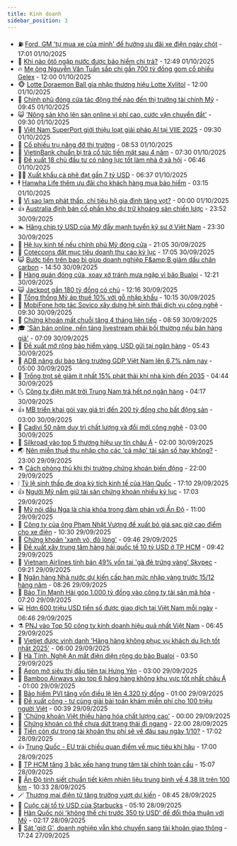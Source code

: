 ```yaml
---
title: Kinh doanh
sidebar_position: 3
---
```


<!-- vnexpress-kinh-doanh:START -->
- ⛽️ [Ford, GM &#39;tự mua xe của mình&#39; để hưởng ưu đãi xe điện ngày chót](https://vnexpress.net/ford-gm-tu-mua-xe-cua-minh-de-huong-uu-dai-xe-dien-ngay-chot-4946122.html) - 17:01 01/10/2025
- 🐲 [Khi nào ôtô ngập nước được bảo hiểm chi trả?](https://vnexpress.net/khi-nao-oto-ngap-nuoc-duoc-bao-hiem-chi-tra-4945804.html) - 12:49 01/10/2025
- 🔥 [Mẹ ông Nguyễn Văn Tuấn sắp chi gần 700 tỷ đồng gom cổ phiếu Gelex](https://vnexpress.net/me-ong-nguyen-van-tuan-sap-chi-gan-700-ty-dong-gom-co-phieu-gelex-4946032.html) - 12:00 01/10/2025
- 🐵 [Lotte Doraemon Ball gia nhập thương hiệu Lotte Xylitol](https://vnexpress.net/lotte-doraemon-ball-gia-nhap-thuong-hieu-lotte-xylitol-4946049.html) - 12:00 01/10/2025
- 🦅 [Chính phủ đóng cửa tác động thế nào đến thị trường tài chính Mỹ](https://vnexpress.net/chinh-phu-dong-cua-tac-dong-the-nao-den-thi-truong-tai-chinh-my-4946000.html) - 09:45 01/10/2025
- 😺 [&#39;Nông sản khó lên sàn online vì phí cao, cước vận chuyển đắt&#39;](https://vnexpress.net/nong-san-kho-len-san-online-vi-phi-cao-cuoc-van-chuyen-dat-4945966.html) - 09:30 01/10/2025
- 🤩 [Việt Nam SuperPort giới thiệu loạt giải pháp AI tại VIIE 2025](https://vnexpress.net/viet-nam-superport-gioi-thieu-loat-giai-phap-ai-tai-viie-2025-4946044.html) - 09:30 01/10/2025
- 🌮 [Cổ phiếu trụ nâng đỡ thị trường](https://vnexpress.net/chung-khoan-hom-nay-1-10-co-phieu-tru-nang-do-thi-truong-4946029.html) - 08:53 01/10/2025
- 🧰 [VietinBank chuẩn bị trả cổ tức tiền mặt sau 4 năm](https://vnexpress.net/vietinbank-chuan-bi-tra-co-tuc-tien-mat-sau-4-nam-4945914.html) - 07:30 01/10/2025
- 🤔 [Đề xuất 18 chủ đầu tư có năng lực tốt làm nhà ở xã hội](https://vnexpress.net/de-xuat-18-chu-dau-tu-co-nang-luc-tot-lam-nha-o-xa-hoi-4945827.html) - 06:46 01/10/2025
- 🧑‍💻 [Xuất khẩu cà phê đạt gần 7 tỷ USD](https://vnexpress.net/xuat-khau-ca-phe-dat-gan-7-ty-usd-4945863.html) - 06:37 01/10/2025
- 🕴 [Hanwha Life thêm ưu đãi cho khách hàng mua bảo hiểm](https://vnexpress.net/hanwha-life-them-uu-dai-cho-khach-hang-mua-bao-hiem-4945835.html) - 03:15 01/10/2025
- 🦩 [Vì sao lạm phát thấp, chi tiêu hộ gia đình tăng vọt?](https://vnexpress.net/vi-sao-lam-phat-thap-chi-tieu-ho-gia-dinh-tang-vot-4938293.html) - 00:00 01/10/2025
- 👍 [Australia định bán cổ phần kho dự trữ khoáng sản chiến lược](https://vnexpress.net/australia-dinh-ban-co-phan-kho-du-tru-khoang-san-chien-luoc-4945732.html) - 23:52 30/09/2025
- 🏊 [Hãng chip tỷ USD của Mỹ đẩy mạnh tuyển kỹ sư ở Việt Nam](https://vnexpress.net/hang-chip-ty-usd-cua-my-day-manh-tuyen-ky-su-o-viet-nam-4945726.html) - 23:30 30/09/2025
- 🤡 [Hệ lụy kinh tế nếu chính phủ Mỹ đóng cửa](https://vnexpress.net/he-luy-kinh-te-neu-chinh-phu-my-dong-cua-4945329.html) - 21:05 30/09/2025
- 👀 [Coteccons đặt mục tiêu doanh thu cao kỷ lục](https://vnexpress.net/coteccons-dat-muc-tieu-doanh-thu-cao-ky-luc-4945712.html) - 17:05 30/09/2025
- 😺 [Bước tiến trên bao bì giúp doanh nghiệp F&amp;amp;B giảm dấu chân carbon](https://vnexpress.net/buoc-tien-tren-bao-bi-giup-doanh-nghiep-f-b-giam-dau-chan-carbon-4945708.html) - 14:50 30/09/2025
- 🦣 [Hàng quán đóng cửa, xoay xở tránh mưa ngập vì bão Bualoi](https://vnexpress.net/hang-quan-dong-cua-xoay-xo-tranh-mua-ngap-vi-bao-bualoi-4945603.html) - 12:21 30/09/2025
- 😺 [Jackpot gần 180 tỷ đồng có chủ](https://vnexpress.net/jackpot-gan-180-ty-dong-co-chu-4945671.html) - 12:16 30/09/2025
- 💼 [Tổng thống Mỹ áp thuế 10% với gỗ nhập khẩu](https://vnexpress.net/tong-thong-my-ap-thue-10-voi-go-nhap-khau-4945615.html) - 10:15 30/09/2025
- 🤗 [MobiFone hợp tác Sovico xây dựng hệ sinh thái dịch vụ công nghệ](https://vnexpress.net/mobifone-hop-tac-sovico-xay-dung-he-sinh-thai-dich-vu-cong-nghe-4945444.html) - 09:30 30/09/2025
- 👀 [Chứng khoán mất chuỗi tăng 4 tháng liên tiếp](https://vnexpress.net/chung-khoan-mat-chuoi-tang-4-thang-lien-tiep-4945582.html) - 08:59 30/09/2025
- 🎓 [&#39;Sàn bán online, nền tảng livestream phải bồi thường nếu bán hàng giả&#39;](https://vnexpress.net/san-ban-online-nen-tang-livestream-phai-boi-thuong-neu-ban-hang-gia-4945506.html) - 07:09 30/09/2025
- 🗽 [Đề xuất mở rộng bảo hiểm vàng, USD gửi tại ngân hàng](https://vnexpress.net/de-xuat-mo-rong-bao-hiem-vang-usd-gui-tai-ngan-hang-4945424.html) - 05:43 30/09/2025
- 🚀 [ADB nâng dự báo tăng trưởng GDP Việt Nam lên 6,7% năm nay](https://vnexpress.net/adb-nang-du-bao-tang-truong-gdp-viet-nam-len-6-7-nam-nay-4945436.html) - 05:00 30/09/2025
- 🤗 [Trồng trọt sẽ giảm ít nhất 15% phát thải khí nhà kính đến 2035](https://vnexpress.net/trong-trot-se-giam-it-nhat-15-phat-thai-khi-nha-kinh-den-2035-4945387.html) - 04:44 30/09/2025
- 🌜 [Công ty điện mặt trời Trung Nam trả hết nợ ngân hàng](https://vnexpress.net/cong-ty-dien-mat-troi-trung-nam-tra-het-no-ngan-hang-4945399.html) - 04:17 30/09/2025
- 👍 [MB triển khai gói vay giá trị đến 200 tỷ đồng cho bất động sản](https://vnexpress.net/mb-trien-khai-goi-vay-gia-tri-den-200-ty-dong-cho-bat-dong-san-4945302.html) - 03:00 30/09/2025
- 🤖 [Cadivi 50 năm duy trì chất lượng và đổi mới công nghệ](https://vnexpress.net/cadivi-50-nam-duy-tri-chat-luong-va-doi-moi-cong-nghe-4945160.html) - 03:00 30/09/2025
- 🫣 [Silkroad vào top 5 thương hiệu uy tín châu Á](https://vnexpress.net/silkroad-vao-top-5-thuong-hieu-uy-tin-chau-a-4945239.html) - 02:00 30/09/2025
- 🌏 [Nên miễn thuế thu nhập cho các &#39;cá mập&#39; tài sản số hay không?](https://vnexpress.net/nen-mien-thue-thu-nhap-cho-cac-ca-map-tai-san-so-hay-khong-4945203.html) - 23:00 29/09/2025
- ⚗️ [Cách phòng thủ khi thị trường chứng khoán biến động](https://vnexpress.net/cach-phong-thu-khi-thi-truong-chung-khoan-bien-dong-4945084.html) - 22:00 29/09/2025
- 🕯 [Tỷ lệ sinh thấp đe dọa kỳ tích kinh tế của Hàn Quốc](https://vnexpress.net/ty-le-sinh-thap-de-doa-ky-tich-kinh-te-cua-han-quoc-4944849.html) - 17:10 29/09/2025
- 👍 [Người Mỹ nắm giữ tài sản chứng khoán nhiều kỷ lục](https://vnexpress.net/nguoi-my-nam-giu-tai-san-chung-khoan-nhieu-ky-luc-4945082.html) - 17:03 29/09/2025
- 🤠 [Mỹ nói dầu Nga là chìa khóa trong đàm phán với Ấn Độ](https://vnexpress.net/my-noi-dau-nga-la-chia-khoa-trong-dam-phan-voi-an-do-4945055.html) - 11:00 29/09/2025
- 🌊 [Công ty của ông Phạm Nhật Vượng đề xuất bỏ giá sạc giờ cao điểm cho xe điện](https://vnexpress.net/cong-ty-cua-ong-pham-nhat-vuong-de-xuat-bo-gia-sac-gio-cao-diem-cho-xe-dien-4944740.html) - 10:30 29/09/2025
- 🌈 [Chứng khoán &#39;xanh vỏ, đỏ lòng&#39;](https://vnexpress.net/chung-khoan-xanh-vo-do-long-4945104.html) - 09:46 29/09/2025
- 🥳 [Đề xuất xây trung tâm hàng hải quốc tế 10 tỷ USD ở TP HCM](https://vnexpress.net/de-xuat-xay-trung-tam-hang-hai-quoc-te-10-ty-usd-o-tp-hcm-4945054.html) - 09:42 29/09/2025
- 🐻 [Vietnam Airlines tính bán 49% vốn tại &#39;gà đẻ trứng vàng&#39; Skypec](https://vnexpress.net/vietnam-airlines-tinh-ban-49-von-tai-ga-de-trung-vang-skypec-4945066.html) - 09:21 29/09/2025
- 💫 [Ngân hàng Nhà nước dự kiến cấp hạn mức nhập vàng trước 15/12 hàng năm](https://vnexpress.net/ngan-hang-nha-nuoc-du-kien-cap-han-muc-nhap-vang-truoc-15-12-hang-nam-4944998.html) - 08:26 29/09/2025
- 🤩 [Bảo Tín Mạnh Hải góp 1.000 tỷ đồng vào công ty tài sản mã hóa](https://vnexpress.net/bao-tin-manh-hai-gop-1-000-ty-dong-vao-cong-ty-tai-san-ma-hoa-4944994.html) - 07:20 29/09/2025
- 💻 [Hơn 600 triệu USD tiền số được giao dịch tại Việt Nam mỗi ngày](https://vnexpress.net/hon-600-trieu-usd-tien-so-duoc-giao-dich-tai-viet-nam-moi-ngay-4944992.html) - 06:46 29/09/2025
- ⚗️ [PNJ vào Top 50 công ty kinh doanh hiệu quả nhất Việt Nam](https://vnexpress.net/pnj-vao-top-50-cong-ty-kinh-doanh-hieu-qua-nhat-viet-nam-4944943.html) - 06:45 29/09/2025
- 🌈 [Vietjet được vinh danh &#39;Hãng hàng không phục vụ khách du lịch tốt nhất 2025&#39;](https://vnexpress.net/vietjet-duoc-vinh-danh-hang-hang-khong-phuc-vu-khach-du-lich-tot-nhat-2025-4944979.html) - 06:00 29/09/2025
- 🌝 [Hà Tĩnh, Nghệ An mất điện diện rộng do bão Bualoi](https://vnexpress.net/ha-tinh-nghe-an-mat-dien-dien-rong-do-bao-bualoi-4944848.html) - 03:50 29/09/2025
- 🥸 [Aeon mở siêu thị đầu tiên tại Hưng Yên](https://vnexpress.net/aeon-mo-sieu-thi-dau-tien-tai-hung-yen-4944698.html) - 03:00 29/09/2025
- 🦆 [Bamboo Airways vào top 6 hãng hàng không khu vực tốt nhất châu Á](https://vnexpress.net/bamboo-airways-vao-top-6-hang-hang-khong-khu-vuc-tot-nhat-chau-a-4944694.html) - 01:00 29/09/2025
- 🌋 [Bảo hiểm PVI tăng vốn điều lệ lên 4.320 tỷ đồng](https://vnexpress.net/bao-hiem-pvi-tang-von-dieu-le-len-4-320-ty-dong-4944329.html) - 01:00 29/09/2025
- 🦍 [Đề xuất công - tư cùng giải bài toán khám miễn phí cho 100 triệu người Việt](https://vnexpress.net/de-xuat-cong-tu-cung-giai-bai-toan-kham-mien-phi-cho-100-trieu-nguoi-viet-4944745.html) - 00:39 29/09/2025
- 🤔 [&#39;Chứng khoán Việt thiếu hàng hóa chất lượng cao&#39;](https://vnexpress.net/chung-khoan-viet-thieu-hang-hoa-chat-luong-cao-4942211.html) - 00:00 29/09/2025
- 🧰 [Chứng khoán có thể chưa dứt trạng thái đi ngang](https://vnexpress.net/chung-khoan-co-the-chua-dut-trang-thai-di-ngang-4944678.html) - 22:00 28/09/2025
- 🌝 [Tiền còn dư trong tài khoản thu phí sẽ về đâu sau ngày 1/10?](https://vnexpress.net/tien-con-du-trong-tai-khoan-thu-phi-se-ve-dau-sau-ngay-1-10-4944601.html) - 17:02 28/09/2025
- 👍 [Trung Quốc - EU trái chiều quan điểm về mục tiêu khí hậu](https://vnexpress.net/trung-quoc-eu-trai-chieu-quan-diem-ve-muc-tieu-khi-hau-4944681.html) - 17:00 28/09/2025
- 🗽 [TP HCM tăng 3 bậc xếp hạng trung tâm tài chính toàn cầu](https://vnexpress.net/tp-hcm-tang-3-bac-xep-hang-trung-tam-tai-chinh-toan-cau-4944720.html) - 15:07 28/09/2025
- 🐎 [Ấn Độ tính siết chuẩn tiết kiệm nhiên liệu trung bình về 4,38 lít trên 100 km](https://vnexpress.net/an-do-tinh-siet-chuan-tiet-kiem-nhien-lieu-trung-binh-ve-4-38-lit-tren-100-km-4944659.html) - 10:33 28/09/2025
- 🪄 [Thương mại điện tử tăng trưởng vượt dự kiến](https://vnexpress.net/thuong-mai-dien-tu-tang-truong-vuot-du-kien-4944639.html) - 08:45 28/09/2025
- 🎊 [Cuộc cải tổ tỷ USD của Starbucks](https://vnexpress.net/cuoc-cai-to-ty-usd-cua-starbucks-4944458.html) - 05:10 28/09/2025
- 🗽 [Hàn Quốc nói &#39;không thể chi trước 350 tỷ USD&#39; để đổi thỏa thuận với Mỹ](https://vnexpress.net/han-quoc-noi-khong-the-chi-truoc-350-ty-usd-de-doi-thoa-thuan-voi-my-4944533.html) - 02:17 28/09/2025
- 🦩 [Sát &#39;giờ G&#39;, doanh nghiệp vẫn khó chuyển sang tài khoản giao thông](https://vnexpress.net/sat-gio-g-doanh-nghiep-van-kho-chuyen-sang-tai-khoan-giao-thong-4944265.html) - 17:24 27/09/2025<!-- vnexpress-kinh-doanh:END -->
